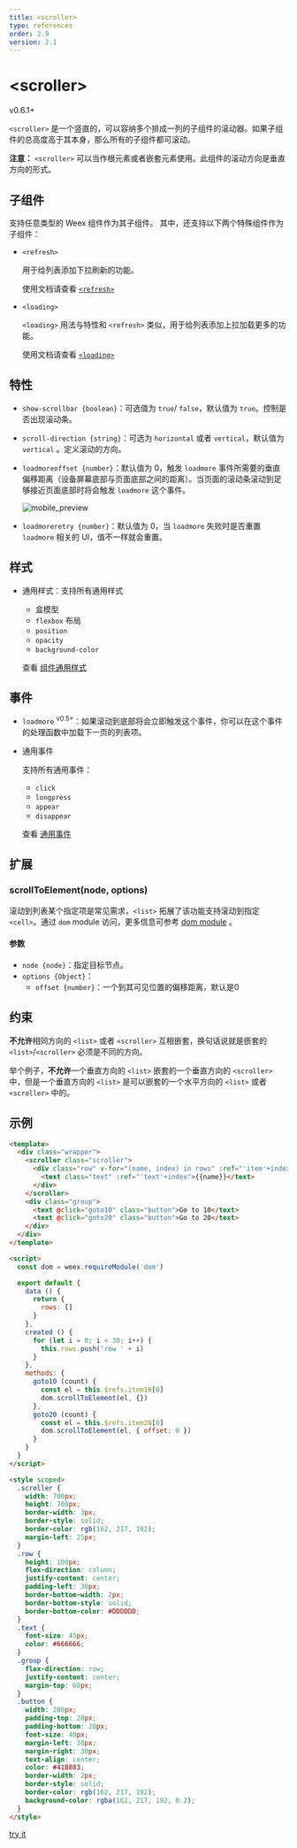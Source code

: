 ```yaml
---
title: <scroller>
type: references
order: 2.9
version: 2.1
---
```


# &lt;scroller&gt;

<span class="weex-version">v0.6.1+</span>

`<scroller>` 是一个竖直的，可以容纳多个排成一列的子组件的滚动器。如果子组件的总高度高于其本身，那么所有的子组件都可滚动。

**注意：** `<scroller>` 可以当作根元素或者嵌套元素使用。此组件的滚动方向是垂直方向的形式。

## 子组件

支持任意类型的 Weex 组件作为其子组件。 其中，还支持以下两个特殊组件作为子组件：

- `<refresh>`

  用于给列表添加下拉刷新的功能。

  使用文档请查看 [`<refresh>`](./refresh.html)

- `<loading>`

  `<loading>` 用法与特性和 `<refresh>` 类似，用于给列表添加上拉加载更多的功能。

  使用文档请查看 [`<loading>`](./loading.html)

## 特性

- `show-scrollbar {boolean}`：可选值为 `true`/ `false`，默认值为 `true`。控制是否出现滚动条。
- `scroll-direction {string}`：可选为 `horizontal` 或者 `vertical`，默认值为 `vertical` 。定义滚动的方向。
- `loadmoreoffset {number}`：默认值为 0，触发 `loadmore` 事件所需要的垂直偏移距离（设备屏幕底部与页面底部之间的距离）。当页面的滚动条滚动到足够接近页面底部时将会触发 `loadmore` 这个事件。

  ![mobile_preview](../images/scroller_1.jpg)

- `loadmoreretry {number}`：默认值为 0，当 `loadmore` 失败时是否重置 `loadmore` 相关的 UI，值不一样就会重置。

## 样式

- 通用样式：支持所有通用样式

  - 盒模型
  - `flexbox` 布局
  - `position`
  - `opacity`
  - `background-color`

  查看 [组件通用样式](../common-style.html)

## 事件

- `loadmore` <sup class="wx-v">v0.5+</sup>：如果滚动到底部将会立即触发这个事件，你可以在这个事件的处理函数中加载下一页的列表项。
- 通用事件

  支持所有通用事件：

  - `click`
  - `longpress`
  - `appear`
  - `disappear`

  查看 [通用事件](../common-event.html)

## 扩展

### scrollToElement(node, options)

滚动到列表某个指定项是常见需求，`<list>` 拓展了该功能支持滚动到指定 `<cell>`。通过 `dom` module 访问，更多信息可参考 [dom module](../modules/dom.html) 。

#### 参数

- `node {node}`：指定目标节点。
- `options {Object}`：
    - `offset {number}`：一个到其可见位置的偏移距离，默认是0

## 约束

**不允许**相同方向的 `<list>` 或者 `<scroller>` 互相嵌套，换句话说就是嵌套的 `<list>`/`<scroller>` 必须是不同的方向。

举个例子，**不允许**一个垂直方向的 `<list>` 嵌套的一个垂直方向的 `<scroller>` 中，但是一个垂直方向的 `<list>` 是可以嵌套的一个水平方向的 `<list>` 或者 `<scroller>` 中的。

## 示例

```html
<template>
  <div class="wrapper">
    <scroller class="scroller">
      <div class="row" v-for="(name, index) in rows" :ref="'item'+index">
        <text class="text" :ref="'text'+index">{{name}}</text>
      </div>
    </scroller>
    <div class="group">
      <text @click="goto10" class="button">Go to 10</text>
      <text @click="goto20" class="button">Go to 20</text>
    </div>
  </div>
</template>

<script>
  const dom = weex.requireModule('dom')

  export default {
    data () {
      return {
        rows: []
      }
    },
    created () {
      for (let i = 0; i < 30; i++) {
        this.rows.push('row ' + i)
      }
    },
    methods: {
      goto10 (count) {
        const el = this.$refs.item10[0]
        dom.scrollToElement(el, {})
      },
      goto20 (count) {
        const el = this.$refs.item20[0]
        dom.scrollToElement(el, { offset: 0 })
      }
    }
  }
</script>

<style scoped>
  .scroller {
    width: 700px;
    height: 700px;
    border-width: 3px;
    border-style: solid;
    border-color: rgb(162, 217, 192);
    margin-left: 25px;
  }
  .row {
    height: 100px;
    flex-direction: column;
    justify-content: center;
    padding-left: 30px;
    border-bottom-width: 2px;
    border-bottom-style: solid;
    border-bottom-color: #DDDDDD;
  }
  .text {
    font-size: 45px;
    color: #666666;
  }
  .group {
    flex-direction: row;
    justify-content: center;
    margin-top: 60px;
  }
  .button {
    width: 200px;
    padding-top: 20px;
    padding-bottom: 20px;
    font-size: 40px;
    margin-left: 30px;
    margin-right: 30px;
    text-align: center;
    color: #41B883;
    border-width: 2px;
    border-style: solid;
    border-color: rgb(162, 217, 192);
    background-color: rgba(162, 217, 192, 0.2);
  }
</style>
```

[try it](http://dotwe.org/vue/2f22f14fb711d88515e63c3f67bed46a)
